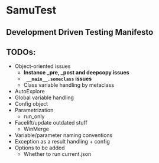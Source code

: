 # SamuTest
## Development Driven Testing Manifesto

## TODOs:
- Object-oriented issues
  - **Instance _pre, _post and deepcopy issues**
  - **` __main__.someclass` issues**
  - Class variable handling by metaclass 
- AutoExplore
- Global variable handling
- Config object
- Parametrization
  - run_only
- Facelift/update outdated stuff
  - WinMerge
- Variable/parameter naming conventions
- Exception as a result handling + config
- Options to be added
  - Whether to run current.json
